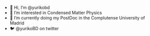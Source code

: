 - 👋 Hi, I’m @yurikobd
- 👀 I’m interested in Condensed Matter Physics
- 🌱 I’m currently doing my PostDoc in the Complutense University of Madrid 
- 🐦 @yurikoBD on twitter 

<!---
yurikobd/yurikobd is a ✨ special ✨ repository because its `README.md` (this file) appears on your GitHub profile.
You can click the Preview link to take a look at your changes.
--->
